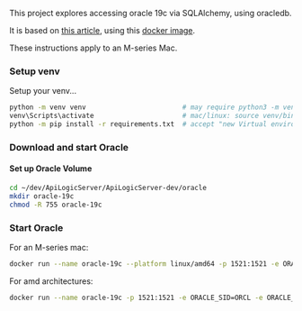 This project explores accessing oracle 19c via SQLAlchemy, using oracledb.

It is based on [this article](https://medium.com/oracledevs/using-the-development-branch-of-sqlalchemy-2-0-with-python-oracledb-d6e89090899c), using this [docker image](https://registry.hub.docker.com/r/doctorkirk/oracle-19c).

These instructions apply to an M-series Mac.

### Setup venv

Setup your venv...

```bash title="Install API Logic Server in a Virtual Environment"
python -m venv venv                        # may require python3 -m venv venv
venv\Scripts\activate                      # mac/linux: source venv/bin/activate
python -m pip install -r requirements.txt  # accept "new Virtual environment"
```

### Download and start Oracle

#### Set up Oracle Volume

```bash
cd ~/dev/ApiLogicServer/ApiLogicServer-dev/oracle
mkdir oracle-19c
chmod -R 755 oracle-19c
```

### Start Oracle

For an M-series mac:
```bash
docker run --name oracle-19c --platform linux/amd64 -p 1521:1521 -e ORACLE_SID=ORCL -e ORACLE_PWD=tiger -v ~/dev/ApiLogicServer/ApiLogicServer-dev/oracle/oracle-19c/oradata/:/opt/oracle/oradata doctorkirk/oracle-19c 
```

For amd architectures:
```bash
docker run --name oracle-19c -p 1521:1521 -e ORACLE_SID=ORCL -e ORACLE_PWD=tiger -v /Users/val/dev/ApiLogicServer/ApiLogicServer-dev/oracle/oracle-19c/oradata/:/opt/oracle/oradata doctorkirk/oracle-19c 
```


